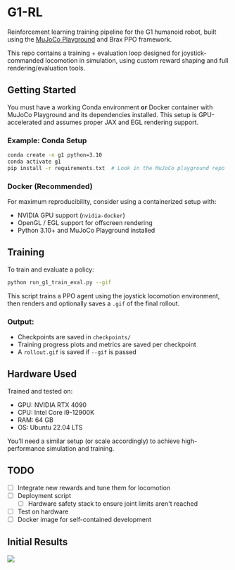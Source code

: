# G1-RL

Reinforcement learning training pipeline for the G1 humanoid robot, built using the [MuJoCo Playground](https://github.com/google-deepmind/mujoco-playground) and Brax PPO framework.

This repo contains a training + evaluation loop designed for joystick-commanded locomotion in simulation, using custom reward shaping and full rendering/evaluation tools.

## Getting Started

You must have a working Conda environment **or** Docker container with MuJoCo Playground and its dependencies installed. This setup is GPU-accelerated and assumes proper JAX and EGL rendering support.

### Example: Conda Setup

```bash
conda create -n g1 python=3.10
conda activate g1
pip install -r requirements.txt  # Look in the MuJoCo playground repo
```

### Docker (Recommended)

For maximum reproducibility, consider using a containerized setup with:

- NVIDIA GPU support (`nvidia-docker`)
- OpenGL / EGL support for offscreen rendering
- Python 3.10+ and MuJoCo Playground installed

## Training

To train and evaluate a policy:

```bash
python run_g1_train_eval.py --gif
```

This script trains a PPO agent using the joystick locomotion environment, then renders and optionally saves a `.gif` of the final rollout.

### Output:
- Checkpoints are saved in `checkpoints/`
- Training progress plots and metrics are saved per checkpoint
- A `rollout.gif` is saved if `--gif` is passed

## Hardware Used

Trained and tested on:

- GPU: NVIDIA RTX 4090
- CPU: Intel Core i9-12900K
- RAM: 64 GB
- OS: Ubuntu 22.04 LTS

You’ll need a similar setup (or scale accordingly) to achieve high-performance simulation and training.

## TODO

- [ ] Integrate new rewards and tune them for locomotion
- [ ] Deployment script  
  - [ ] Hardware safety stack to ensure joint limits aren't reached
- [ ] Test on hardware
- [ ] Docker image for self-contained development

## Initial Results

<img src="docs/rollout_initial_testing.gif" loop=infinite>
